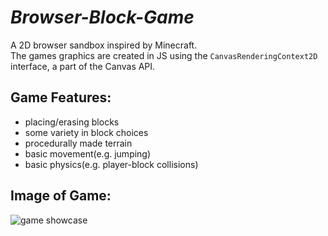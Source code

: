 <h1><i>Browser-Block-Game</i></h1>
<p>
  A 2D browser sandbox inspired by Minecraft. <br>
  The games graphics are created in JS using the <code>CanvasRenderingContext2D</code> interface, a part of the Canvas API.
</p>

<h2>Game Features:</h2>
<p>
  <ul>
    <li>placing/erasing blocks</li>
    <li>some variety in block choices</li>
    <li>procedurally made terrain</li>
    <li>basic movement(e.g. jumping)</li>
    <li>basic physics(e.g. player-block collisions)</li>
  </ul>
</p>

<h2>Image of Game:</h2>

![game showcase](https://github.com/user-attachments/assets/5c554343-b484-416f-8cf6-f15c18a466bf)
